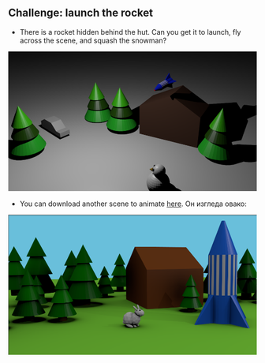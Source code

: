 ## Challenge: launch the rocket

+ There is a rocket hidden behind the hut. Can you get it to launch, fly across the scene, and squash the snowman?

![Flying rocket](images/blender-flying-rocket.png)

+ You can download another scene to animate [here](resources/bunny-challenge.blend). Он изгледа овако:

![Bunny challenge](images/blender-bunny-challenge.png)